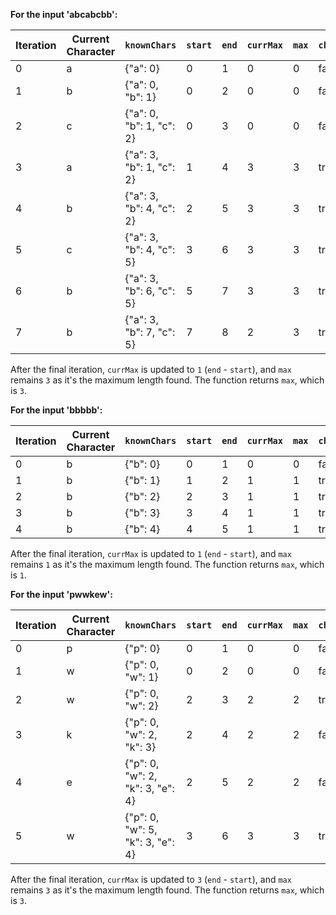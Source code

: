 **For the input 'abcabcbb':**

| Iteration | Current Character | `knownChars`           | `start` | `end` | `currMax` | `max` | `chAlreadyExists` |
|-----------|-------------------|------------------------|---------|-------|-----------|-------|-------------------|
| 0         | a                 | {"a": 0}               | 0       | 1     | 0         | 0     | false             |
| 1         | b                 | {"a": 0, "b": 1}       | 0       | 2     | 0         | 0     | false             |
| 2         | c                 | {"a": 0, "b": 1, "c": 2} | 0 | 3 | 0 | 0 | false     |
| 3         | a                 | {"a": 3, "b": 1, "c": 2} | 1 | 4 | 3 | 3 | true      |
| 4         | b                 | {"a": 3, "b": 4, "c": 2} | 2 | 5 | 3 | 3 | true      |
| 5         | c                 | {"a": 3, "b": 4, "c": 5} | 3 | 6 | 3 | 3 | true      |
| 6         | b                 | {"a": 3, "b": 6, "c": 5} | 5 | 7 | 3 | 3 | true      |
| 7         | b                 | {"a": 3, "b": 7, "c": 5} | 7 | 8 | 2 | 3 | true      |

After the final iteration, `currMax` is updated to `1` (`end` - `start`), and `max` remains `3` as it's the maximum length found. The function returns `max`, which is `3`.

**For the input 'bbbbb':**

| Iteration | Current Character | `knownChars` | `start` | `end` | `currMax` | `max` | `chAlreadyExists` |
|-----------|-------------------|--------------|---------|-------|-----------|-------|-------------------|
| 0         | b                 | {"b": 0}     | 0       | 1     | 0         | 0     | false             |
| 1         | b                 | {"b": 1}     | 1       | 2     | 1         | 1     | true              |
| 2         | b                 | {"b": 2}     | 2       | 3     | 1         | 1     | true              |
| 3         | b                 | {"b": 3}     | 3       | 4     | 1         | 1     | true              |
| 4         | b                 | {"b": 4}     | 4       | 5     | 1         | 1     | true              |

After the final iteration, `currMax` is updated to `1` (`end` - `start`), and `max` remains `1` as it's the maximum length found. The function returns `max`, which is `1`.

**For the input 'pwwkew':**

| Iteration | Current Character | `knownChars`                 | `start` | `end` | `currMax` | `max` | `chAlreadyExists` |
|-----------|-------------------|----------------------------|---------|-------|-----------|-------|-------------------|
| 0         | p                 | {"p": 0}                     | 0       | 1     | 0         | 0     | false             |
| 1         | w                 | {"p": 0, "w": 1}             | 0       | 2     | 0         | 0     | false             |
| 2         | w                 | {"p": 0, "w": 2}             | 2       | 3     | 2         | 2     | true              |
| 3         | k                 | {"p": 0, "w": 2, "k": 3}     | 2       | 4     | 2         | 2     | false             |
| 4         | e                 | {"p": 0, "w": 2, "k": 3, "e": 4} | 2 | 5 | 2 | 2 | false |
| 5         | w                 | {"p": 0, "w": 5, "k": 3, "e": 4} | 3 | 6 | 3 | 3 | true  |

After the final iteration, `currMax` is updated to `3` (`end` - `start`), and `max` remains `3` as it's the maximum length found. The function returns `max`, which is `3`.